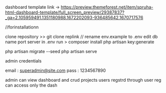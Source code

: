 dashboard template link ->   https://preview.themeforest.net/item/spruha-html-dashboard-template/full_screen_preview/29387837?_ga=2.105959491.1351180988.1672202093-936485642.1670717576



//forinstallationn

clone repository >> git clone replink
//
rename env.example to .env
edit db name port server in .env
run >
composer install
php artisan key:generate<p>
php artisan migrate --seed
php artisan serve 


admin credentials

email : superadmin@site.com
pass : 1234567890


admin can view dashboard and crud projects 
users regstrd through user reg can access only the dash
